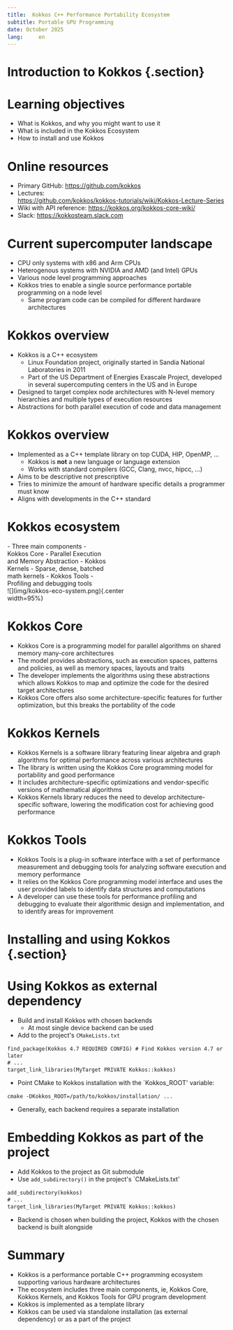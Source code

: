 ```yaml
---
title:  Kokkos C++ Performance Portability Ecosystem
subtitle: Portable GPU Programming
date: October 2025
lang:     en
---
```


# Introduction to Kokkos {.section}

# Learning objectives

- What is Kokkos, and why you might want to use it
- What is included in the Kokkos Ecosystem
- How to install and use Kokkos

# Online resources

- Primary GitHub: <https://github.com/kokkos>
- Lectures: <br>  <https://github.com/kokkos/kokkos-tutorials/wiki/Kokkos-Lecture-Series>
- Wiki with API reference: <https://kokkos.org/kokkos-core-wiki/>
- Slack: <https://kokkosteam.slack.com>

# Current supercomputer landscape

- CPU only systems with x86 and Arm CPUs
- Heterogenous systems with NVIDIA and AMD (and Intel) GPUs
- Various node level programming approaches
- Kokkos tries to enable a single source performance portable programming on a node level
    - Same program code can be compiled for different hardware architectures

# Kokkos overview

- Kokkos is a C++ ecosystem
    - Linux Foundation project, originally started in Sandia National Laboratories in 2011
    - Part of the US Department of Energies Exascale Project, developed in several
      supercomputing centers in the US and in Europe
- Designed to target complex node architectures with N-level memory hierarchies and multiple types of execution resources
- Abstractions for both parallel execution of code and data management

# Kokkos overview

- Implemented as a C++ template library on top CUDA, HIP, OpenMP, ... 
    - Kokkos is **not** a new language or language extension
    - Works with standard compilers (GCC, Clang, nvcc, hipcc, ...)
- Aims to be descriptive not prescriptive
- Tries to minimize the amount of hardware specific details a programmer must know
- Aligns with developments in the C++ standard


# Kokkos ecosystem

<div class="column" style="width:45%">
- Three main components
- Kokkos Core
    - Parallel Execution and Memory Abstraction
- Kokkos Kernels
    - Sparse, dense, batched math kernels
- Kokkos Tools
    - Profiling and debugging tools
</div>

<div class="column" style="width:53%">
![](img/kokkos-eco-system.png){.center width=95%}
</div>

# Kokkos Core

- Kokkos Core is a programming model for parallel algorithms on shared memory many-core architectures
- The model provides abstractions, such as execution spaces, patterns and policies, as well as memory spaces, layouts and traits
- The developer implements the algorithms using these abstractions which allows Kokkos to map and optimize the code for the desired target architectures
- Kokkos Core offers also some architecture-specific features for further optimization, but this breaks the portability of the code

# Kokkos Kernels

- Kokkos Kernels is a software library featuring linear algebra and graph algorithms for optimal performance across various architectures
- The library is written using the Kokkos Core programming model for portability and good performance
- It includes architecture-specific optimizations and vendor-specific versions of mathematical algorithms
- Kokkos Kernels library reduces the need to develop architecture-specific software, lowering the modification cost for achieving good performance

# Kokkos Tools

- Kokkos Tools is a plug-in software interface with a set of performance measurement and debugging tools for analyzing software execution and memory performance
- It relies on the Kokkos Core programming model interface and uses the user provided labels to identify data structures and computations
- A developer can use these tools for performance profiling and debugging to evaluate their algorithmic design and implementation, and to identify areas for improvement

# Installing and using Kokkos {.section}

# Using Kokkos as external dependency

- Build and install Kokkos with chosen backends
    - At most single device backend can be used
- Add to the project's `CMakeLists.txt` 
```
find_package(Kokkos 4.7 REQUIRED CONFIG) # Find Kokkos version 4.7 or later
# ...
target_link_libraries(MyTarget PRIVATE Kokkos::kokkos)
```
- Point CMake to Kokkos installation with the `Kokkos_ROOT' variable:
```
cmake -DKokkos_ROOT=/path/to/kokkos/installation/ ...
```
- Generally, each backend requires a separate installation

# Embedding Kokkos as part of the project

- Add Kokkos to the project as Git submodule
- Use `add_subdirectory()` in the project's `CMakeLists.txt'
```
add_subdirectory(kokkos)
# ...
target_link_libraries(MyTarget PRIVATE Kokkos::kokkos)
```
- Backend is chosen when building the project, Kokkos with the chosen backend is built alongside

# Summary

- Kokkos is a performance portable C++ programming ecosystem supporting various hardware architectures
- The ecosystem includes three main components, ie, Kokkos Core, Kokkos Kernels, and Kokkos Tools for GPU program development
- Kokkos is implemented as a template library
- Kokkos can be used via standalone installation (as external dependency) or as a part of the project
